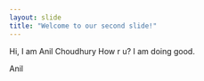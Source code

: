 ```yaml
---
layout: slide
title: "Welcome to our second slide!"
---
```

Hi,
I am Anil Choudhury
How r u?
I am doing good.

Anil
